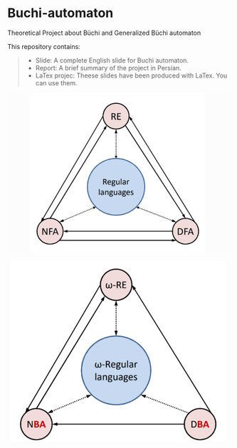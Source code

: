 # Buchi-automaton
Theoretical Project about Büchi and Generalized Büchi automaton

This repository contains:
> * Slide: A complete English slide for Buchi automaton.
> * Report: A brief summary of the project in Persian.
> * LaTex projec: Theese slides have been produced with LaTex. You can use them.

![reg](regular.png)

![omega](omega.png)